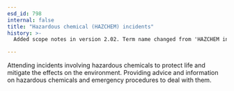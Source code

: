 ```yaml
---
esd_id: 798
internal: false
title: "Hazardous chemical (HAZCHEM) incidents"
history: >-
  Added scope notes in version 2.02. Term name changed from 'HAZCHEM information' to 'Fire and rescue - hazardous chemical (HAZCHEM) incidents' in version 3.00. Name changed to 'Hazardous chemical (HAZCHEM) incidents' in version 4.00.

---
```


Attending incidents involving hazardous chemicals to protect life and mitigate the effects on the environment.  Providing advice and information on hazardous chemicals and emergency procedures to deal with them.


